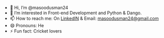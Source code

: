 - 👋 Hi, I’m @masoodusman24
- 👀 I’m interested in Front-end Development and Python & Dango.
- 📫 How to reach me: On [LinkedIN](https://www.linkedin.com/in/usman-masood-developer-designer/) & Email: masoodusman24@gmail.com
- 😄 Pronouns: He
- ⚡ Fun fact: Cricket lovers

<!---
masoodusman24/masoodusman24 is a ✨ special ✨ repository because its `README.md` (this file) appears on your GitHub profile.
You can click the Preview link to take a look at your changes.
--->
